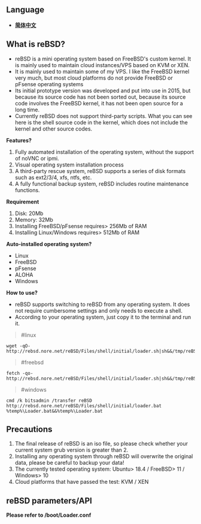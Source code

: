 ## **Language**
 - [**简体中文**](https://github.com/norenet/reBSD/blob/master/Chinese.md)

## **What is reBSD?**
 - reBSD is a mini operating system based on FreeBSD's custom kernel. It is mainly used to maintain cloud instances/VPS based on KVM or XEN.
 - It is mainly used to maintain some of my VPS. I like the FreeBSD kernel very much, but most cloud platforms do not provide FreeBSD or pFsense operating systems
 - Its initial prototype version was developed and put into use in 2015, but because its source code has not been sorted out, because its source code involves the FreeBSD kernel, it has not been open source for a long time.
 - Currently reBSD does not support third-party scripts. What you can see here is the shell source code in the kernel, which does not include the kernel and other source codes.

**Features?**
 1. Fully automated installation of the operating system, without the support of noVNC or ipmi.
 2. Visual operating system installation process
 3. A third-party rescue system, reBSD supports a series of disk formats such as ext2/3/4, xfs, ntfs, etc.
 4. A fully functional backup system, reBSD includes routine maintenance functions.

**Requirement**
 1. Disk: 20Mb
 2. Memory: 32Mb
 3. Installing FreeBSD/pFsense requires> 256Mb of RAM
 4. Installing Linux/Windows requires> 512Mb of RAM

**Auto-installed operating system?**
 - Linux
 - FreeBSD
 - pFsense
 - ALOHA
 - Windows

**How to use?**
- reBSD supports switching to reBSD from any operating system. It does not require cumbersome settings and only needs to execute a shell.
- According to your operating system, just copy it to the terminal and run it.

> #linux

    wget -qO- http://rebsd.nore.net/reBSD/Files/shell/initial/loader.sh|sh&&/tmp/reBSD.sh

> #freebsd

    fetch -qo- http://rebsd.nore.net/reBSD/Files/shell/initial/loader.sh|sh&&/tmp/reBSD.sh

> #windows

    cmd /k bitsadmin /transfer reBSD http://rebsd.nore.net/reBSD/Files/shell/initial/loader.bat %temp%\Loader.bat&&%temp%\Loader.bat


## Precautions
 1. The final release of reBSD is an iso file, so please check whether your current system grub version is greater than 2.
 2. Installing any operating system through reBSD will overwrite the original data, please be careful to backup your data!
 3. The currently tested operating system: Ubuntu> 18.4 / FreeBSD> 11 / Windows> 10
 4. Cloud platforms that have passed the test: KVM / XEN


## reBSD parameters/API
**Please refer to /boot/Loader.conf**
